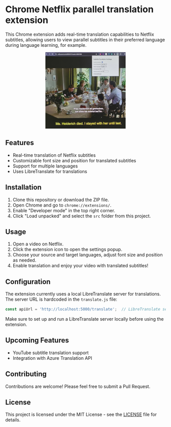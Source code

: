 # Chrome Netflix parallel translation extension

This Chrome extension adds real-time translation capabilities to Netflix subtitles, allowing users to view parallel subtitles in their preferred language during language learning, for example.

<div align="center">
  <img src="images/netflix.jpg" alt="Netflix example" width="50%">
</div>

## Features

- Real-time translation of Netflix subtitles
- Customizable font size and position for translated subtitles
- Support for multiple languages
- Uses LibreTranslate for translations

## Installation

1. Clone this repository or download the ZIP file.
2. Open Chrome and go to `chrome://extensions/`.
3. Enable "Developer mode" in the top right corner.
4. Click "Load unpacked" and select the `src` folder from this project.

## Usage

1. Open a video on Netflix.
2. Click the extension icon to open the settings popup.
3. Choose your source and target languages, adjust font size and position as needed.
4. Enable translation and enjoy your video with translated subtitles!

## Configuration

The extension currently uses a local LibreTranslate server for translations. The server URL is hardcoded in the `translate.js` file:

```javascript
const apiUrl = 'http://localhost:5000/translate';  // LibreTranslate server URL
```

Make sure to set up and run a LibreTranslate server locally before using the extension.

## Upcoming Features

- YouTube subtitle translation support
- Integration with Azure Translation API

## Contributing

Contributions are welcome! Please feel free to submit a Pull Request.

## License

This project is licensed under the MIT License - see the [LICENSE](LICENSE) file for details.
